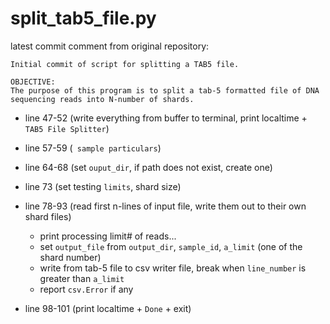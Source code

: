 # split_tab5_file.py

latest commit comment from original repository:
```
Initial commit of script for splitting a TAB5 file.

OBJECTIVE:
The purpose of this program is to split a tab-5 formatted file of DNA sequencing reads into N-number of shards.
```
- line 47-52 (write everything from buffer to terminal, print localtime + `TAB5 File Splitter`)
- line 57-59 (``` sample particulars```)
- line 64-68 (set `ouput_dir`, if path does not exist, create one)
- line 73 (set testing `limits`, shard size)
- line 78-93 (read first n-lines of input file, write them out to their own shard files)
  - print processing limit# of reads...
  - set `output_file` from `output_dir`, `sample_id`, `a_limit` (one of the shard number)
  - write from tab-5 file to csv writer file, break when `line_number` is greater than `a_limit`
  - report `csv.Error` if any
  
- line 98-101 (print localtime + `Done` + exit)
